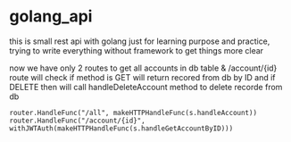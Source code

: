 ﻿# golang_api

this is small rest api with golang just for learning purpose and practice, trying to write everything without framework to get things more clear

now we have only 2 routes to get all accounts in db table & /account/{id} route will check if method is GET will return recored from db by ID and if DELETE then will call handleDeleteAccount method to delete recorde from db
```
router.HandleFunc("/all", makeHTTPHandleFunc(s.handleAccount))
router.HandleFunc("/account/{id}", withJWTAuth(makeHTTPHandleFunc(s.handleGetAccountByID)))
```
